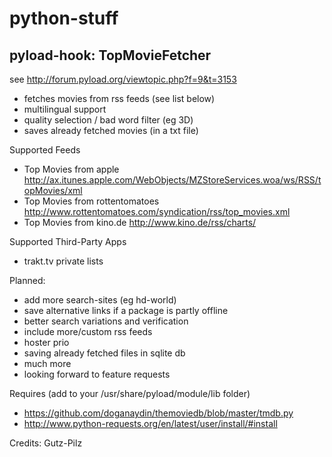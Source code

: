 python-stuff
============

pyload-hook: TopMovieFetcher
----------------------------

see http://forum.pyload.org/viewtopic.php?f=9&t=3153

- fetches movies from rss feeds (see list below)
- multilingual support
- quality selection / bad word filter (eg 3D)
- saves already fetched movies (in a txt file)

Supported Feeds
- Top Movies from apple http://ax.itunes.apple.com/WebObjects/MZStoreServices.woa/ws/RSS/topMovies/xml
- Top Movies from rottentomatoes http://www.rottentomatoes.com/syndication/rss/top_movies.xml
- Top Movies from kino.de http://www.kino.de/rss/charts/

Supported Third-Party Apps
- trakt.tv private lists

Planned:
- add more search-sites (eg hd-world)
- save alternative links if a package is partly offline
- better search variations and verification 
- include more/custom rss feeds
- hoster prio
- saving already fetched files in sqlite db
- much more
- looking forward to feature requests

Requires (add to your /usr/share/pyload/module/lib folder)
- https://github.com/doganaydin/themoviedb/blob/master/tmdb.py
- http://www.python-requests.org/en/latest/user/install/#install


Credits:
Gutz-Pilz


